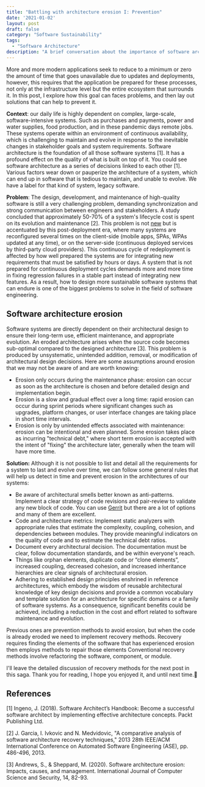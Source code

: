 ```yaml
---
title: "Battling with architecture erosion I: Prevention"
date: '2021-01-02'
layout: post
draft: false
category: "Software Sustainability"
tags:
  - "Software Architecture"
description: "A brief conversation about the importance of software architecture in modern applications"
---
```


More and more modern applications seek to reduce to a minimum or zero the amount of time that goes unavailable due to updates and deployments, however, this requires that the application be prepared for these processes, not only at the infrastructure level but the entire ecosystem that surrounds it. In this post, I explore how this goal can faces problems, and then lay out solutions that can help to prevent it.

**Context**: our daily life is highly dependent on complex, large-scale, software-intensive systems. Such as purchases and payments, power and water supplies, food production, and in these pandemic days remote jobs. These systems operate within an environment of continuous availability, which is challenging to maintain and evolve in response to the inevitable changes in stakeholder goals and system requirements. Software architecture is the foundation of all those software systems [1]. It has a profound effect on the quality of what is built on top of it. You could see software architecture as a series of decisions linked to each other [1]. Various factors wear down or pauperize the architecture of a system, which can end up in software that is tedious to maintain, and unable to evolve. We have a label for that kind of system, legacy software.

**Problem**: The design, development, and maintenance of high-quality software is still a very challenging problem, demanding synchronization and strong communication between engineers and stakeholders. A study concluded that approximately 50-70% of a system's lifecycle cost is spent on its evolution and maintenance [2]. This problem is not [new](https://en.wikipedia.org/wiki/Software_crisis) but is accentuated by this post-deployment era, where many systems are reconfigured several times on the client-side (mobile apps, SPAs, WPAs updated at any time), or on the server-side (continuous deployed services by third-party cloud providers). This continuous cycle of redeployment is affected by how well prepared the systems are for integrating new requirements that must be satisfied by hours or days. A system that is not prepared for continuous deployment cycles demands more and more time in fixing regression failures in a stable part instead of integrating new features. As a result, how to design more sustainable software systems that can endure is one of the biggest problems to solve in the field of software engineering.

## Software architecture erosion

Software systems are directly dependent on their architectural design to ensure their long-term use, efficient maintenance, and appropriate evolution. An eroded architecture arises when the source code becomes sub-optimal compared to the designed architecture [3]. This problem is produced by unsystematic, unintended addition, removal, or modification of architectural design decisions. Here are some assumptions around erosion that we may not be aware of and are worth knowing:

- Erosion only occurs during the maintenance phase: erosion can occur as soon as the architecture is chosen and before detailed design and implementation begin.
- Erosion is a slow and gradual effect over a long time: rapid erosion can occur during sprint periods where significant changes such as upgrades, platform changes, or user interface changes are taking place in short time intervals.
- Erosion is only by unintended effects associated with maintenance: erosion can be intentional and even planned. Some erosion takes place as incurring "technical debt," where short term erosion is accepted with the intent of "fixing" the architecture later, generally when the team will have more time.

**Solution:** Although it is not possible to list and detail all the requirements for a system to last and evolve over time, we can follow some general rules that will help us detect in time and prevent erosion in the architectures of our systems:

- Be aware of architectural smells better known as anti-patterns. Implement a clear strategy of code revisions and pair-review to validate any new block of code. You can use [Gerrit](https://www.gerritcodereview.com/) but there are a lot of options and many of them are excellent.
- Code and architecture metrics: Implement static analyzers with appropriate rules that estimate the complexity, coupling, cohesion, and dependencies between modules. They provide meaningful indicators on the quality of code and to estimate the technical debt ratios.
- Document every architectural decision. The documentation must be clear, follow documentation standards, and be within everyone's reach.
- Things like orphan elements, duplicate code or “clone elements”, increased coupling, decreased cohesion, and increased inheritance hierarchies are clear signals of architectural erosion.
- Adhering to established design principles enshrined in reference architectures, which embody the wisdom of reusable architectural knowledge of key design decisions and provide a common vocabulary and template solution for an architecture for specific domains or a family of software systems. As a consequence, significant benefits could be achieved, including a reduction in the cost and effort related to software maintenance and evolution.

Previous ones are prevention methods to avoid erosion, but when the code is already eroded we need to implement recovery methods. Recovery requires finding the elements of the software that has experienced erosion then employs methods to repair those elements Conventional recovery methods involve refactoring the software, component, or module.

I'll leave the detailed discussion of recovery methods for the next post in this saga. Thank you for reading, I hope you enjoyed it, and until next time.👋

## References

[1] Ingeno, J. (2018). Software Architect’s Handbook: Become a successful software architect by implementing effective architecture concepts. Packt Publishing Ltd.

[2] J. Garcia, I. Ivkovic and N. Medvidovic, "A comparative analysis of software architecture recovery techniques," 2013 28th IEEE/ACM International Conference on Automated Software Engineering (ASE), pp. 486-496, 2013.

[3] Andrews, S., & Sheppard, M. (2020). Software architecture erosion: Impacts, causes, and management. International Journal of Computer Science and Security, 14, 82-93.
